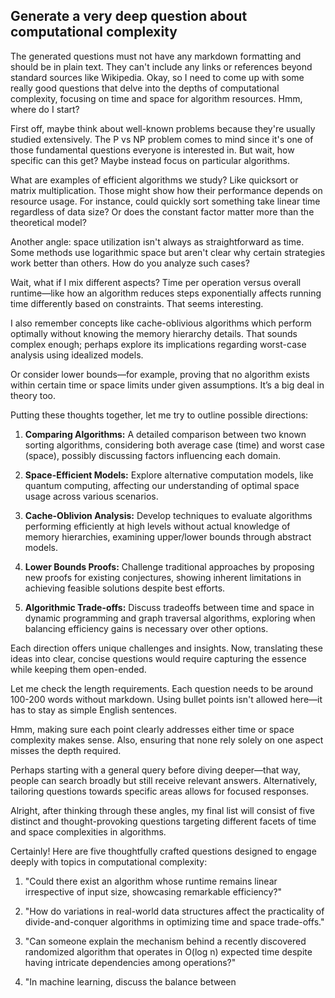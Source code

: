 Generate a very deep question about computational complexity 
 --- 

The generated questions must not have any markdown formatting and should be in plain text. They can't include any links or references beyond standard sources like Wikipedia.
Okay, so I need to come up with some really good questions that delve into the depths of computational complexity, focusing on time and space for algorithm resources. Hmm, where do I start?

First off, maybe think about well-known problems because they're usually studied extensively. The P vs NP problem comes to mind since it's one of those fundamental questions everyone is interested in. But wait, how specific can this get? Maybe instead focus on particular algorithms.

What are examples of efficient algorithms we study? Like quicksort or matrix multiplication. Those might show how their performance depends on resource usage. For instance, could quickly sort something take linear time regardless of data size? Or does the constant factor matter more than the theoretical model?

Another angle: space utilization isn't always as straightforward as time. Some methods use logarithmic space but aren't clear why certain strategies work better than others. How do you analyze such cases?

Wait, what if I mix different aspects? Time per operation versus overall runtime—like how an algorithm reduces steps exponentially affects running time differently based on constraints. That seems interesting.

I also remember concepts like cache-oblivious algorithms which perform optimally without knowing the memory hierarchy details. That sounds complex enough; perhaps explore its implications regarding worst-case analysis using idealized models.

Or consider lower bounds—for example, proving that no algorithm exists within certain time or space limits under given assumptions. It’s a big deal in theory too.

Putting these thoughts together, let me try to outline possible directions:

1. **Comparing Algorithms:** A detailed comparison between two known sorting algorithms, considering both average case (time) and worst case (space), possibly discussing factors influencing each domain.

2. **Space-Efficient Models:** Explore alternative computation models, like quantum computing, affecting our understanding of optimal space usage across various scenarios.

3. **Cache-Oblivion Analysis:** Develop techniques to evaluate algorithms performing efficiently at high levels without actual knowledge of memory hierarchies, examining upper/lower bounds through abstract models.

4. **Lower Bounds Proofs:** Challenge traditional approaches by proposing new proofs for existing conjectures, showing inherent limitations in achieving feasible solutions despite best efforts.

5. **Algorithmic Trade-offs:** Discuss tradeoffs between time and space in dynamic programming and graph traversal algorithms, exploring when balancing efficiency gains is necessary over other options.

Each direction offers unique challenges and insights. Now, translating these ideas into clear, concise questions would require capturing the essence while keeping them open-ended.

Let me check the length requirements. Each question needs to be around 100-200 words without markdown. Using bullet points isn't allowed here—it has to stay as simple English sentences.

Hmm, making sure each point clearly addresses either time or space complexity makes sense. Also, ensuring that none rely solely on one aspect misses the depth required.

Perhaps starting with a general query before diving deeper—that way, people can search broadly but still receive relevant answers. Alternatively, tailoring questions towards specific areas allows for focused responses.

Alright, after thinking through these angles, my final list will consist of five distinct and thought-provoking questions targeting different facets of time and space complexities in algorithms.
</think>

Certainly! Here are five thoughtfully crafted questions designed to engage deeply with topics in computational complexity:

1. "Could there exist an algorithm whose runtime remains linear irrespective of input size, showcasing remarkable efficiency?"

2. "How do variations in real-world data structures affect the practicality of divide-and-conquer algorithms in optimizing time and space trade-offs."

3. "Can someone explain the mechanism behind a recently discovered randomized algorithm that operates in O(log n) expected time despite having intricate dependencies among operations?"

4. "In machine learning, discuss the balance between